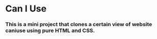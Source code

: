 # Can I Use
### This is a mini project that clones a certain view of website caniuse using pure HTML and CSS.
